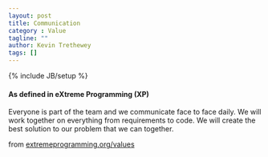 ```yaml
---
layout: post
title: Communication
category : Value
tagline: ""
author: Kevin Trethewey
tags: []
---
```

{% include JB/setup %}

#### As defined in eXtreme Programming (XP)
Everyone is part of the team and we communicate face to face daily. We will work together on everything from requirements to code. We will create the best solution to our problem that we can together.

from [extremeprogramming.org/values](http://www.extremeprogramming.org/values.html)